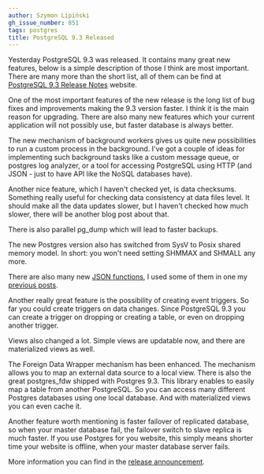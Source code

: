 ```yaml
---
author: Szymon Lipiński
gh_issue_number: 851
tags: postgres
title: PostgreSQL 9.3 Released
---
```


Yesterday PostgreSQL 9.3 was released. It contains many great new features, below is a simple description of those I think are most important. There are many more than the short list, all of them can be find at [PostgreSQL 9.3 Release Notes](http://www.postgresql.org/docs/9.3/static/release-9-3.html) website.

One of the most important features of the new release is the long list of bug fixes and improvements making the 9.3 version faster. I think it is the main reason for upgrading. There are also many new features which your current application will not possibly use, but faster database is always better.

The new mechanism of background workers gives us quite new possibilities to run a custom process in the background. I've got a couple of ideas for implementing such background tasks like a custom message queue, or postgres log analyzer, or a tool for accessing PostgreSQL using HTTP (and JSON - just to have API like the NoSQL databases have).

Another nice feature, which I haven't checked yet, is data checksums. Something really useful for checking data consistency at data files level. It should make all the data updates slower, but I haven't checked how much slower, there will be another blog post about that.

There is also parallel pg_dump which will lead to faster backups.

The new Postgres version also has switched from SysV to Posix shared memory model. In short: you won't need setting SHMMAX and SHMALL any more.

There are also many new [JSON functions](http://www.postgresql.org/docs/9.3/static/functions-json.html), I used some of them in one my [previous posts](/blog/2013/06/03/postgresql-as-nosql-with-data-validation).

Another really great feature is the possibility of creating event triggers. So far you could create triggers on data changes. Since PostgreSQL 9.3 you can create a trigger on dropping or creating a table, or even on dropping another trigger.

Views also changed a lot. Simple views are updatable now, and there are materialized views as well.

The Foreign Data Wrapper mechanism has been enhanced. The mechanism allows you to map an external data source to a local view. There is also the great postgres_fdw shipped with Postgres 9.3. This library enables to easily map a table from another PostgreSQL. So you can access many different Postgres databases using one local database. And with materialized views you can even cache it.

Another feature worth mentioning is faster failover of replicated database, so when your master database fail, the failover switch to slave replica is much faster. If you use Postgres for you website, this simply means shorter time your website is offline, when your master database server fails.

More information you can find in the [release announcement](http://www.postgresql.org/about/news/1481/).
